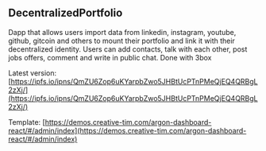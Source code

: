 ## DecentralizedPortfolio

  Dapp that allows users import data from linkedin, instagram, youtube, github, gitcoin and others to mount their portfolio and link it with their decentralized identity. Users can add contacts, talk with each other, post jobs offers, comment and write in public chat. Done with 3box

  Latest version: [https://ipfs.io/ipns/QmZU6Zop6uKYarpbZwo5JHBtUcPTnPMeQjEQ4QRBgL2zXj/](https://ipfs.io/ipns/QmZU6Zop6uKYarpbZwo5JHBtUcPTnPMeQjEQ4QRBgL2zXj/)

  Template: [https://demos.creative-tim.com/argon-dashboard-react/#/admin/index](https://demos.creative-tim.com/argon-dashboard-react/#/admin/index)
